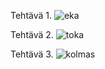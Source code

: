 Tehtävä 1. 
![eka](https://yuml.me/ab1a5eb1.png)




Tehtävä 2.
![toka](http://yuml.me/aa7446bc.png)


Tehtävä 3.
![kolmas](https://www.websequencediagrams.com/cgi-bin/cdraw?lz=CgpNYWluLT5NYWNoaW5lOiBuZXcgAAYHKCkKABAHLT5GdWVsVGFuawAbBlRhbmsoKQoADQgtLT4tADgJZmlsbCg0MAAxC0VuZ2luZTpuZXcgAAUGKCkKAA4GLT4tAFAJZgBbByB0YW5rAIEGEGRyaXYAgQMNAE0Hc3RhcnQARQoARAxjb25zdW1lKDUAeBJpc1J1bm5pbmcAPxN1c2VFbmVyZ3kAQBYgAE8IKQoK&s=napkin)
